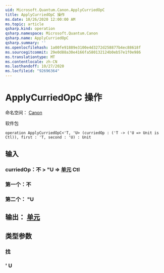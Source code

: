```yaml
---
uid: Microsoft.Quantum.Canon.ApplyCurriedOpC
title: ApplyCurriedOpC 操作
ms.date: 10/26/2020 12:00:00 AM
ms.topic: article
qsharp.kind: operation
qsharp.namespace: Microsoft.Quantum.Canon
qsharp.name: ApplyCurriedOpC
qsharp.summary: ''
ms.openlocfilehash: 1a00fe91889e3100e4d3272d258877b4ec88618f
ms.sourcegitcommit: 29e0d88a30e4166fa580132124b0eb57e1f0e986
ms.translationtype: MT
ms.contentlocale: zh-CN
ms.lasthandoff: 10/27/2020
ms.locfileid: "92696364"
---
```

# <a name="applycurriedopc-operation"></a>ApplyCurriedOpC 操作

命名空间： [Canon](xref:Microsoft.Quantum.Canon)

软件包 [](https://nuget.org/packages/)




```qsharp
operation ApplyCurriedOpC<'T, 'U> (curriedOp : ('T -> ('U => Unit is Ctl)), first : 'T, second : 'U) : Unit
```


## <a name="input"></a>输入

### <a name="curriedop--t---u--unit-ctl"></a>curriedOp：不 > "U => [单元](xref:microsoft.quantum.lang-ref.unit) Ctl




### <a name="first--t"></a>第一个：不




### <a name="second--u"></a>第二个： "U





## <a name="output--unit"></a>输出： [单元](xref:microsoft.quantum.lang-ref.unit)



## <a name="type-parameters"></a>类型参数

### <a name="t"></a>找


### <a name="u"></a>' U

